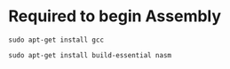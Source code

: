 # Required to begin Assembly
```
sudo apt-get install gcc
```

```
sudo apt-get install build-essential nasm
```


